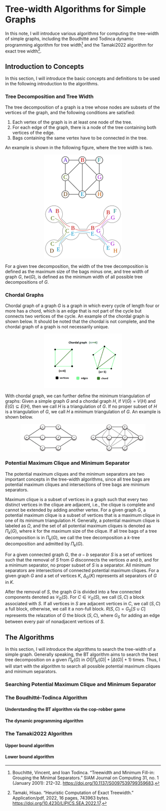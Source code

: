 # Tree-width Algorithms for Simple Graphs

In this note, I will introduce various algorithms for computing the tree-width of simple graphs, including the Boudhitté and Todinca dynamic programming algorithm for tree width[^Bouchitté] and the Tamaki2022 algorithm for exact tree width[^Tamaki].

## Introduction to Concepts

In this section, I will introduce the basic concepts and definitions to be used in the following introduction to the algorithms.

### Tree Decomposition and Tree Width

The tree decomposition of a graph is a tree whose nodes are subsets of the vertices of the graph, and the following conditions are satisfied:
1. Each vertex of the graph is in at least one node of the tree.
2. For each edge of the graph, there is a node of the tree containing both vertices of the edge.
3. Bags containing the same vertex have to be connected in the tree.

An example is shown in the following figure, where the tree width is two.

<p align="center">
  <img src="figs/Tree_decomposition.svg.png" style="width:50%" />
</p>

For a given tree decomposition, the width of the tree decomposition is defined as the maximum size of the bags minus one, and tree width of graph $G$, $tw(G)$, is defined as the minimum width of all possible tree decompositions of $G$.

### Chordal Graphs

Chordal graph of a graph $G$ is a graph in which every cycle of length four or more has a chord, which is an edge that is not part of the cycle but connects two vertices of the cycle. An example of the chordal graph is shown below. It should be noted that the chordal is not complete, and the chordal graph of a graph is not necessarily unique.

<p align="center">
  <img src="figs/chordal.png" style="width:50%" />
</p>

With chordal graph, we can further define the minimum triangulation of graphs: Given a simple graph $G$ and a chordal graph $H$, if $V(G) = V(H)$ and $E(G) \subseteq E(H)$, then we call $H$ is a triangulation of $G$. If no proper subset of $H$ is a triangulation of $G$, we call $H$ a minimum triangulation of $G$. An example is shown below.

<p align="center">
  <img src="figs/triangulation.png" style="width:80%" />
</p>

### Potential Maximum Clique and Minimum Separator

The potential maximum cliques and the minimum separators are two important concepts in the tree-width algorithms, since all tree bags are potential maximum cliques and intersections of tree bags are minimum separators.

Maximum clique is a subset of vertices in a graph such that every two distinct vertices in the clique are adjacent, i.e., the clique is complete and cannot be extended by adding another vertex. For a given graph $G$, a potential maximum clique is a subset of vertices that is a maximum clique in one of its minimum triangulation $H$. Generally, a potential maximum clique is labeled as $\Omega$, and the set of all potential maximum cliques is denoted as $\Pi_k(G)$, where $k$ for the maximum size of the clique. If all tree bags of a tree decomposition is in $\Pi_k(G)$, we call the tree decomposition a $k$-tree decomposition and admitted by $\Pi_k(G)$.

For a given connected graph $G$, the $a-b$ separator $S$ is a set of vertices such that the removal of $S$ from $G$ disconnects the vertices $a$ and $b$, and for a minimum separator, no proper subset of $S$ is a separator. All minimum separators are intersections of connected potential maximum cliques. For a given graph $G$ and a set of vertices $K$, $\Delta_G(K)$ represents all separators of $G$ in $K$.

After the removal of $S$, the graph $G$ is divided into a few connected components denoted as $\mathcal{C}_G(S)$. For $C \in \mathcal{C}_G(S)$, we call $(S, C)$ a block associated with $S$. If all vertices in $S$ are adjacent vertices in $C$, we call $(S, C)$ a full block, otherwise, we call it a non-full block. $R(S, C) = G_S[S \cup C]$ represents the relazation of $G$ the block $(S, C)$, where $G_S$ for adding an edge between every pair of nonadjacent vertices of $S$.

## The Algorithms

In this section, I will introduce the algorithms to search the tree-width of a simple graph. Generally speaking, the BT algorithm aims to search the best tree decomposition on a given $\Pi_K(G)$ in $O(|\Pi_K(G)| + |\Delta(G)| + 1)$ times. Thus, I will start with the algorithm to search all possible potential maximum cliques and minimum separators.

### Searching Potential Maximum Clique and Minimum Separator

### The Boudhitté-Todinca Algorithm

#### Understanding the BT algorithm via the cop-robber game

#### The dynamic programming algorithm

### The Tamaki2022 Algorithm

#### Upper bound algorithm

#### Lower bound algorithm


<!-- Reference -->

[^Bouchitté]: Bouchitté, Vincent, and Ioan Todinca. “Treewidth and Minimum Fill-in: Grouping the Minimal Separators.” SIAM Journal on Computing 31, no. 1 (January 2001): 212–32. https://doi.org/10.1137/S0097539799359683.

[^Tamaki]: Tamaki, Hisao. “Heuristic Computation of Exact Treewidth.” Application/pdf, 2022, 16 pages, 743963 bytes. https://doi.org/10.4230/LIPICS.SEA.2022.17.
